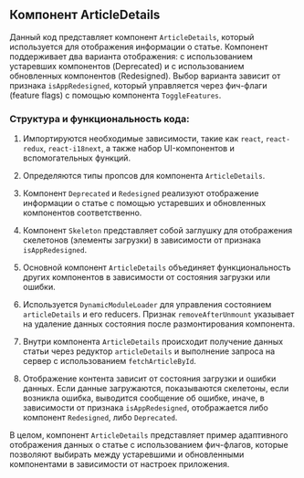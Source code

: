 ## Компонент ArticleDetails

Данный код представляет компонент `ArticleDetails`, который используется для отображения информации о статье. Компонент поддерживает два варианта отображения: с использованием устаревших компонентов (Deprecated) и с использованием обновленных компонентов (Redesigned). Выбор варианта зависит от признака `isAppRedesigned`, который управляется через фич-флаги (feature flags) с помощью компонента `ToggleFeatures`.

### Структура и функциональность кода:

1. Импортируются необходимые зависимости, такие как `react`, `react-redux`, `react-i18next`, а также набор UI-компонентов и вспомогательных функций.

2. Определяются типы пропсов для компонента `ArticleDetails`.

3. Компонент `Deprecated` и `Redesigned` реализуют отображение информации о статье с помощью устаревших и обновленных компонентов соответственно.

4. Компонент `Skeleton` представляет собой заглушку для отображения скелетонов (элементы загрузки) в зависимости от признака `isAppRedesigned`.

5. Основной компонент `ArticleDetails` объединяет функциональность других компонентов в зависимости от состояния загрузки или ошибки.

6. Используется `DynamicModuleLoader` для управления состоянием `articleDetails` и его reducers. Признак `removeAfterUnmount` указывает на удаление данных состояния после размонтирования компонента.

7. Внутри компонента `ArticleDetails` происходит получение данных статьи через редуктор `articleDetails` и выполнение запроса на сервер с использованием `fetchArticleById`.

8. Отображение контента зависит от состояния загрузки и ошибки данных. Если данные загружаются, показываются скелетоны, если возникла ошибка, выводится сообщение об ошибке, иначе, в зависимости от признака `isAppRedesigned`, отображается либо компонент `Redesigned`, либо `Deprecated`.

В целом, компонент `ArticleDetails` представляет пример адаптивного отображения данных о статье с использованием фич-флагов, которые позволяют выбирать между устаревшими и обновленными компонентами в зависимости от настроек приложения.
